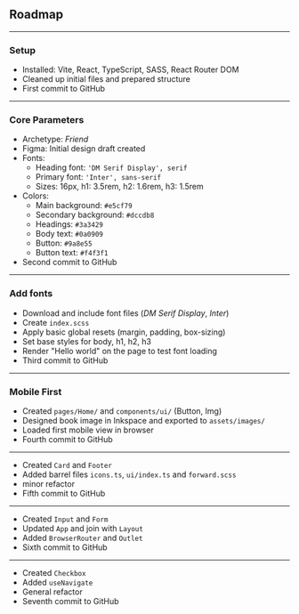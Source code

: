 ## Roadmap
---
### Setup
- Installed: Vite, React, TypeScript, SASS, React Router DOM
- Cleaned up initial files and prepared structure
- First commit to GitHub
---
### Core Parameters
- Archetype: *Friend*
- Figma: Initial design draft created
- Fonts:
    - Heading font: `'DM Serif Display', serif`
    - Primary font: `'Inter', sans-serif`
    - Sizes: 16px, h1: 3.5rem, h2: 1.6rem, h3: 1.5rem
- Colors:
    - Main background: `#e5cf79`
    - Secondary background: `#dccdb8`
    - Headings: `#3a3429`
    - Body text: `#0a0909`
    - Button: `#9a8e55`
    - Button text: `#f4f3f1`
- Second commit to GitHub
---
### Add fonts
- Download and include font files (*DM Serif Display*, *Inter*)
- Create `index.scss`
- Apply basic global resets (margin, padding, box-sizing)
- Set base styles for body, h1, h2, h3
- Render "Hello world" on the page to test font loading
- Third commit to GitHub
---
### Mobile First
- Created `pages/Home/` and `components/ui/` (Button, Img)
- Designed book image in Inkspace and exported to `assets/images/`
- Loaded first mobile view in browser
- Fourth commit to GitHub
---
- Created `Card` and `Footer`
- Added barrel files `icons.ts`, `ui/index.ts` and `forward.scss`
- minor refactor
- Fifth commit to GitHub
---
- Created `Input` and `Form`
- Updated `App` and join with `Layout`
- Added `BrowserRouter` and `Outlet`
- Sixth commit to GitHub
---
- Created `Checkbox`
- Added `useNavigate`
- General refactor
- Seventh commit to GitHub
